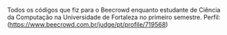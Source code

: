 Todos os códigos que fiz para o Beecrowd enquanto estudante de Ciência da Computação na Universidade de Fortaleza no primeiro semestre.
Perfil: (https://www.beecrowd.com.br/judge/pt/profile/719568)

